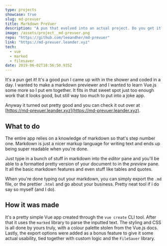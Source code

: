 ```yaml
---
type: projects
showcase: true
slug: md-prevuer
title: Markdown PreVuer
description: "A pun that evolved into an actual project. Do you get it? Pre-Vue-r! Because It's built in Vue.js! I thought of it in the shower, and built it out in a day \U0001F44C\U0001F44C"
image: /assets/project__md-prevuer.png
repo: "https://github.com/leeandher/md-prevuer"
link: "https://md-prevuer.leander.xyz"
tech:
  - vue
  - marked
  - filesaver
date: 2019-06-02T18:56:50.935Z
---
```


It's a pun get it! It's a good pun I came up with in the shower and coded in a day. I wanted to make a markdown previewer and I wanted to learn Vue.js some more so I put em together. It fits in that sweet spot just too enough work that it looks good, but still way too much to put into a joke app.

Anyway it turned out pretty good and you can check it out over at [https://md-prevuer.leander.xyz](https://md-prevuer.leander.xyz).

## What to do

The entire app relies on a knowledge of markdown so that's step number one. Markdown is just a nicer markup language for writing text and ends up being super readable when you're done.

Just type in a bunch of stuff in markdown into the _editor_ pane and you'll be able to a formatted pretty version of your document to in the _preview_ pane. It all the basic markdown features and even stuff like tables and quotes.

When you're done typing out your markdown, you can simply export the `.md` file, or the prettier `.html` and go about your business. Pretty neat tool if i do say so myself (and I do).

## How it was made

It's a pretty simple Vue app created through the `vue create` CLI tool. After that it uses the `marked` library to parse the inputted text. The styling and CSS is all done by yours truly, with a colour palette stolen from the Vue.js docs. Lastly, the export options were added as a bonus feature to give it some actual usability, tied together with custom logic and the `FileSaver` library.

